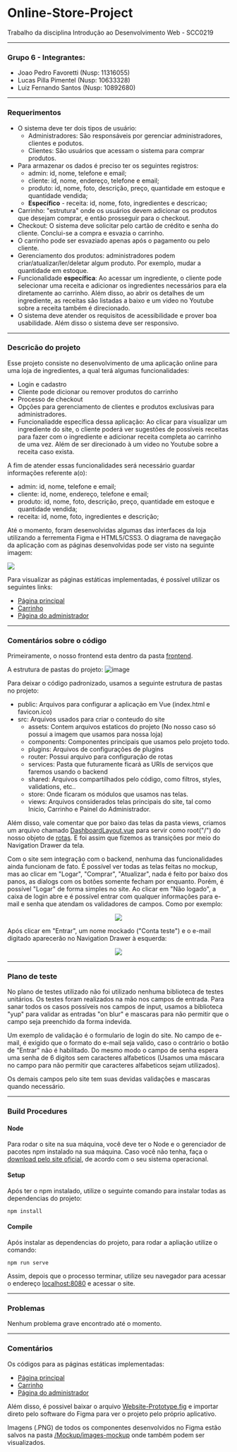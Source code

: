# Online-Store-Project

Trabalho da disciplina Introdução ao Desenvolvimento Web - SCC0219

---

### Grupo 6 - Integrantes:

- Joao Pedro Favoretti (Nusp: 11316055)
- Lucas Pilla Pimentel (Nusp: 10633328)
- Luiz Fernando Santos (Nusp: 10892680)

---

### Requerimentos

- O sistema deve ter dois tipos de usuário:
    - Administradores: São responsáveis por gerenciar administradores, clientes e podutos.
    - Clientes: São usuários que acessam o sistema para comprar produtos.
- Para armazenar os dados é preciso ter os seguintes registros:
    - admin: id, nome, telefone e email;
    - cliente: id, nome, endereço, telefone e email;
    - produto: id, nome, foto, descrição, preço, quantidade em estoque e quantidade vendida;
    - **Específico** - receita: id, nome, foto, ingredientes e descricao;
- Carrinho: "estrutura" onde os usuários devem adicionar os produtos que desejam comprar, e então prosseguir para o checkout.
-  Checkout: O sistema deve solicitar pelo cartão de crédito e senha do cliente. Conclui-se a compra e esvazia o carrinho.
- O carrinho pode ser esvaziado apenas após o pagamento ou pelo cliente.
- Gerenciamento dos produtos: administradores podem criar/atualizar/ler/deletar algum produto. Por exemplo, mudar a quantidade em estoque.
- Funcionalidade **específica**: Ao acessar um ingrediente, o cliente pode selecionar uma receita e adicionar os ingredientes necessários para ela diretamente ao carrinho. Além disso, ao abrir os detalhes de um ingrediente, as receitas são listadas a baixo e um video no Youtube sobre a receita também é direcionado.
- O sistema deve atender os requisitos de acessibilidade e prover boa usabilidade. Além disso o sistema deve ser responsivo.

---

### Descricão do projeto

Esse projeto consiste no desenvolvimento de uma aplicação online para uma loja de ingredientes, a qual terá algumas funcionalidades:

- Login e cadastro
- Cliente pode dicionar ou remover produtos do carrinho
- Processo de checkout
- Opções para gerenciamento de clientes e produtos exclusivas para administradores.
- Funcionaliadde específica dessa aplicação: Ao clicar para visualizar um ingrediente do site, o cliente poderá ver sugestões de possíveis receitas para fazer com o ingrediente e adicionar receita completa ao carrinho de uma vez. Além de ser direcionado à um video no Youtube sobre a receita caso exista.

A fim de atender essas funcionalidades será necessário guardar informações referente a(o):
- admin: id, nome, telefone e email;
- cliente: id, nome, endereço, telefone e email;
- produto: id, nome, foto, descrição, preço, quantidade em estoque e quantidade vendida;
- receita: id, nome, foto, ingredientes e descrição;


Até o momento, foram desenvolvidas algumas das interfaces da loja utilizando a ferrementa Figma e HTML5/CSS3. O diagrama de navegação da aplicação com as páginas desenvolvidas pode ser visto na seguinte imagem:


<img src="https://docs.google.com/drawings/d/e/2PACX-1vQwnxKMqVyg2b3LG4fyccQgSx_RdGMqBWtCVipjJF4xozRtMyHfKtNJks_RUJ9YgIAi7qbzlN-ZyiPr/pub?w=1829&amp;h=940">


Para visualizar as páginas estáticas implementadas, é possível utilizar os seguintes links:
- [Página principal](https://joaofavoretti.github.io/Online-Store-Project/Mockup/pagina-principal.html)
- [Carrinho](https://joaofavoretti.github.io/Online-Store-Project/Mockup/cart.html)
- [Página do administrador](https://joaofavoretti.github.io/Online-Store-Project/Mockup/admin-page.html)

---

### Comentários sobre o código
Primeiramente, o nosso frontend esta dentro da pasta [frontend](https://github.com/joaofavoretti/Online-Store-Project/tree/main/frontend).

A estrutura de pastas do projeto:
![image](https://user-images.githubusercontent.com/31491328/123684391-c5dd4600-d823-11eb-9535-3e76c6ccf167.png)

Para deixar o código padronizado, usamos a seguinte estrutura de pastas no projeto:
- public: Arquivos para configurar a aplicação em Vue (index.html e favicon.ico)
- src: Arquivos usados para criar o conteudo do site
    - assets: Contem arquivos estaticos do projeto (No nosso caso só possui a imagem que usamos para nossa loja)
    - components: Componentes principais que usamos pelo projeto todo.
    - plugins: Arquivos de configurações de plugins
    - router: Possui arquivo para configuração de rotas
    - services: Pasta que futuramente ficará as URIs de serviços que faremos usando o backend
    - shared: Arquivos compartilhados pelo código, como filtros, styles, validations, etc..
    - store: Onde ficaram os módulos que usamos nas telas.
    - views: Arquivos considerados telas principais do site, tal como Inicio, Carrinho e Painel do Administrador.

Além disso, vale comentar que por baixo das telas da pasta views, criamos um arquivo chamado [DashboardLayout.vue](https://github.com/joaofavoretti/Online-Store-Project/blob/main/frontend/src/components/layout/DashboardLayout.vue) para servir como root("/") do nosso objeto de [rotas](https://github.com/joaofavoretti/Online-Store-Project/blob/main/frontend/src/router/index.ts). E foi assim que fizemos as transições por meio do Navigation Drawer da tela.

Com o site sem integração com o backend, nenhuma das funcionalidades ainda funcionam de fato. É possível ver todas as telas feitas no mockup, mas ao clicar em "Logar", "Comprar", "Atualizar", nada é feito por baixo dos panos, as dialogs com os botões somente fecham por enquanto. Porém, é possível "Logar" de forma simples no site. Ao clicar em "Não logado", a caixa de login abre e é possível entrar com qualquer informações para e-mail e senha que atendam os validadores de campos. Como por exemplo:

<p align="center">
    <img src="https://user-images.githubusercontent.com/31491328/123686625-5ddc2f00-d826-11eb-97ad-669e281bd08e.png">
</p>
    
Após clicar em "Entrar", um nome mockado ("Conta teste") e o e-mail digitado aparecerão no Navigation Drawer à esquerda: 

<p align="center">
    <img src="https://user-images.githubusercontent.com/31491328/123686848-9ed44380-d826-11eb-8ec1-8b92ea7172dd.png">
</p>

---

### Plano de teste
No plano de testes utilizado não foi utilizado nenhuma biblioteca de testes unitários. Os testes foram realizados na mão nos campos de entrada.
Para sanar todos os casos possíveis nos campos de input, usamos a biblioteca "yup" para validar as entradas "on blur" e mascaras para não permitir que o campo seja preenchido da forma indevida.

Um exemplo de validação é o formulario de login do site. No campo de e-mail, é exigido que o formato do e-mail seja valido, caso o contrário o botão de "Entrar" não é habilitado. Do mesmo modo o campo de senha espera uma senha de 6 digitos sem caracteres alfabeticos (Usamos uma máscara no campo para não permitir que caracteres alfabeticos sejam utilizados).

Os demais campos pelo site tem suas devidas validações e mascaras quando necessário.

---

### Build Procedures
#### Node
Para rodar o site na sua máquina, você deve ter o Node e o gerenciador de pacotes npm instalado na sua máquina.
Caso você não tenha, faça o [download pelo site oficial](https://nodejs.org/pt-br/download/package-manager/), de acordo com o seu sistema operacional. 

#### Setup
Após ter o npm instalado, utilize o seguinte comando para instalar todas as dependencias do projeto:
```
npm install
```

#### Compile
Após instalar as dependencias do projeto, para rodar a apliação utilize o comando:
```
npm run serve
```

Assim, depois que o processo terminar, utilize seu navegador para acessar o endereço [localhost:8080](http://localhost:8080) e acessar o site.

---

### Problemas
Nenhum problema grave encontrado até o momento.

---

### Comentários

Os códigos para as páginas estáticas implementadas:
- [Página principal](Mockup/pagina-principal.html)
- [Carrinho](Mockup/cart.html)
- [Página do administrador](Mockup/admin-page.html)

Além disso, é possivel baixar o arquivo [Website-Prototype.fig](Website-Prototype.fig) e importar direto pelo software do Figma para ver o projeto pelo próprio aplicativo.

Imagens (.PNG) de todos os componentes desenvolvidos no Figma estão salvos na pasta [/Mockup/images-mockup](/Mockup/images-mockup) onde também podem ser visualizados.
